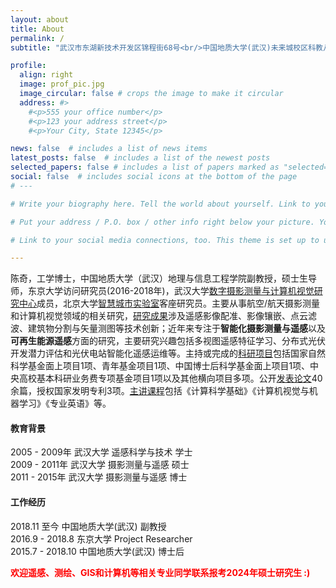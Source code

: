 ```yaml
---
layout: about
title: About
permalink: /
subtitle: "武汉市东湖新技术开发区锦程街68号<br/>中国地质大学(武汉)未来城校区科教八楼656" 

profile:
  align: right
  image: prof_pic.jpg
  image_circular: false # crops the image to make it circular
  address: #>
    #<p>555 your office number</p>
    #<p>123 your address street</p>
    #<p>Your City, State 12345</p>

news: false  # includes a list of news items
latest_posts: false  # includes a list of the newest posts
selected_papers: false # includes a list of papers marked as "selected={true}"
social: false  # includes social icons at the bottom of the page
# ---

# Write your biography here. Tell the world about yourself. Link to your favorite [subreddit](http://reddit.com). You can put a picture in, too. The code is already in, just name your picture `prof_pic.jpg` and put it in the `img/` folder.

# Put your address / P.O. box / other info right below your picture. You can also disable any of these elements by editing `profile` property of the YAML header of your `_pages/about.md`. Edit `_bibliography/papers.bib` and Jekyll will render your [publications page](/al-folio/publications/) automatically.

# Link to your social media connections, too. This theme is set up to use [Font Awesome icons](http://fortawesome.github.io/Font-Awesome/) and [Academicons](https://jpswalsh.github.io/academicons/), like the ones below. Add your Facebook, Twitter, LinkedIn, Google Scholar, or just disable all of them.

---
```

陈奇，工学博士，中国地质大学（武汉）地理与信息工程学院副教授，硕士生导师，东京大学访问研究员(2016-2018年)，武汉大学[数字摄影测量与计算机视觉研究中心](https://dpcv.whu.edu.cn/index.htm)成员，北京大学[智慧城市实验室](https://www.pkudccl.com/)客座研究员。主要从事航空/航天摄影测量和计算机视觉领域的相关研究，[研究成果](./research)涉及遥感影像配准、影像镶嵌、点云滤波、建筑物分割与矢量测图等技术创新；近年来专注于<span style="font-weight:bold">智能化摄影测量与遥感</span>以及<span style="font-weight:bold">可再生能源遥感</span>方面的研究，主要研究兴趣包括多视图遥感特征学习、分布式光伏开发潜力评估和光伏电站智能化遥感运维等。主持或完成的[科研项目](./research)包括国家自然科学基金面上项目1项、青年基金项目1项、中国博士后科学基金面上项目1项、中央高校基本科研业务费专项基金项目1项以及其他横向项目多项。公开[发表论文](./publications)40余篇，授权国家发明专利3项。[主讲课程](./teaching)包括《计算科学基础》《计算机视觉与机器学习》《专业英语》等。
#### 教育背景
2005 - 2009年 武汉大学 遥感科学与技术 学士  
2009 - 2011年 武汉大学 摄影测量与遥感 硕士  
2011 - 2015年 武汉大学 摄影测量与遥感 博士  
#### 工作经历
2018.11 至今 中国地质大学(武汉) 副教授  
2016.9 - 2018.8 东京大学 Project Researcher  
2015.7 - 2018.10 中国地质大学(武汉) 博士后  

<span style="color:red; font-weight:bold;">欢迎遥感、测绘、GIS和计算机等相关专业同学联系报考2024年硕士研究生 :)</span>
